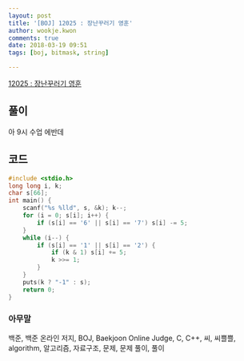 ```yaml
---
layout: post
title: '[BOJ] 12025 : 장난꾸러기 영훈'
author: wookje.kwon
comments: true
date: 2018-03-19 09:51
tags: [boj, bitmask, string]

---
```


[12025 : 장난꾸러기 영훈](https://www.acmicpc.net/problem/12025)

## 풀이

아 9시 수업 에반데

## 코드

```cpp
#include <stdio.h>
long long i, k;
char s[66];
int main() {
	scanf("%s %lld", s, &k); k--;
	for (i = 0; s[i]; i++) {
		if (s[i] == '6' || s[i] == '7') s[i] -= 5;
	}
	while (i--) {
		if (s[i] == '1' || s[i] == '2') {
			if (k & 1) s[i] += 5;
			k >>= 1;
		}
	}
	puts(k ? "-1" : s);
	return 0;
}
```

### 아무말  
백준, 백준 온라인 저지, BOJ, Baekjoon Online Judge, C, C++, 씨, 씨쁠쁠, algorithm, 알고리즘, 자료구조, 문제, 문제 풀이, 풀이
